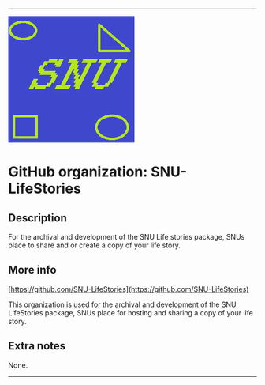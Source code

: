 
***

![SNU_blue_and_gold_legacy_icon.png failed to load. The file may be missing or corrupt. Check the file path for errors first.](/AdditionalInfo/1/SNU-LifeStories/SNU_blue_and_gold_legacy_icon.png)

# GitHub organization: SNU-LifeStories

## Description

For the archival and development of the SNU Life stories package, SNUs place to share and or create a copy of your life story.

## More info

[https://github.com/SNU-LifeStories](https://github.com/SNU-LifeStories)

This organization is used for the archival and development of the SNU LifeStories package, SNUs place for hosting and sharing a copy of your life story.

## Extra notes

None.

***
